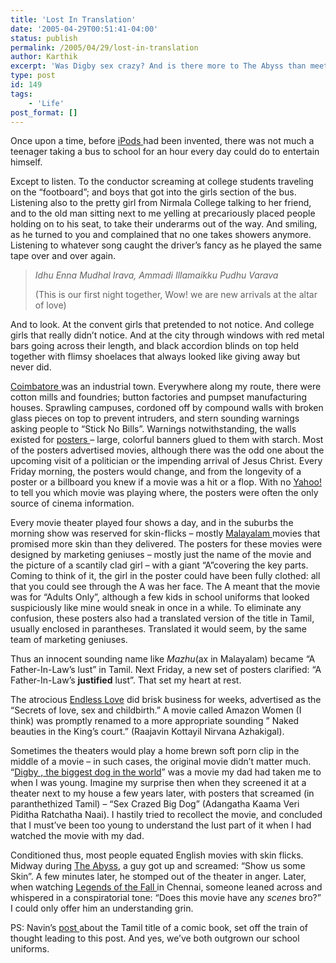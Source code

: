 ```yaml
---
title: 'Lost In Translation'
date: '2005-04-29T00:51:41-04:00'
status: publish
permalink: /2005/04/29/lost-in-translation
author: Karthik
excerpt: 'Was Digby sex crazy? And is there more to The Abyss than meets the eye? The fine art of marketing movies involves not calling a spade a spade.'
type: post
id: 149
tags:
    - 'Life'
post_format: []
---
```

Once upon a time, before [iPods ](http://en.wikipedia.org/wiki/Ipod) had been invented, there was not much a teenager taking a bus to school for an hour every day could do to entertain himself.

Except to listen. To the conductor screaming at college students traveling on the “footboard”; and boys that got into the girls section of the bus. Listening also to the pretty girl from Nirmala College talking to her friend, and to the old man sitting next to me yelling at precariously placed people holding on to his seat, to take their underarms out of the way. And smiling, as he turned to you and complained that no one takes showers anymore. Listening to whatever song caught the driver’s fancy as he played the same tape over and over again.

> *Idhu Enna Mudhal Irava, Ammadi Illamaikku Pudhu Varava*
> 
> (This is our first night together, Wow! we are new arrivals at the altar of love)

And to look. At the convent girls that pretended to not notice. And college girls that really didn’t notice. And at the city through windows with red metal bars going across their length, and black accordion blinds on top held together with flimsy shoelaces that always looked like giving away but never did.

[Coimbatore ](http://en.wikipedia.org/wiki/Coimbatore)was an industrial town. Everywhere along my route, there were cotton mills and foundries; button factories and pumpset manufacturing houses. Sprawling campuses, cordoned off by compound walls with broken glass pieces on top to prevent intruders, and stern sounding warnings asking people to “Stick No Bills”. Warnings notwithstanding, the walls existed for [posters ](http://en.wikipedia.org/wiki/Poster) – large, colorful banners glued to them with starch. Most of the posters advertised movies, although there was the odd one about the upcoming visit of a politician or the impending arrival of Jesus Christ. Every Friday morning, the posters would change, and from the longevity of a poster or a billboard you knew if a movie was a hit or a flop. With no [Yahoo!](http://movies.yahoo.com) to tell you which movie was playing where, the posters were often the only source of cinema information.

Every movie theater played four shows a day, and in the suburbs the morning show was reserved for skin-flicks – mostly [Malayalam ](http://en.wikipedia.org/wiki/Malayalam)movies that promised more skin than they delivered. The posters for these movies were designed by marketing geniuses – mostly just the name of the movie and the picture of a scantily clad girl – with a giant “A”covering the key parts. Coming to think of it, the girl in the poster could have been fully clothed: all that you could see through the A was her face. The A meant that the movie was for “Adults Only”, although a few kids in school uniforms that looked suspiciously like mine would sneak in once in a while. To eliminate any confusion, these posters also had a translated version of the title in Tamil, usually enclosed in parantheses. Translated it would seem, by the same team of marketing geniuses.

Thus an innocent sounding name like *Mazhu*(ax in Malayalam) became “A Father-In-Law’s lust” in Tamil. Next Friday, a new set of posters clarified: “A Father-In-Law’s **justified** lust”. That set my heart at rest.

The atrocious [Endless Love](http://www.imdb.com/title/tt0082329/) did brisk business for weeks, advertised as the “Secrets of love, sex and childbirth.” A movie called Amazon Women (I think) was promptly renamed to a more appropriate sounding ” Naked beauties in the King’s court.” (Raajavin Kottayil Nirvana Azhakigal).

Sometimes the theaters would play a home brewn soft porn clip in the middle of a movie – in such cases, the original movie didn’t matter much. “[Digby , the biggest dog in the world](http://www.imdb.com/title/tt0069974/)” was a movie my dad had taken me to when I was young. Imagine my surprise then when they screened it at a theater next to my house a few years later, with posters that screamed (in paranthethized Tamil) – “Sex Crazed Big Dog” (Adangatha Kaama Veri Piditha Ratchatha Naai). I hastily tried to recollect the movie, and concluded that I must’ve been too young to understand the lust part of it when I had watched the movie with my dad.

Conditioned thus, most people equated English movies with skin flicks. Midway during [The Abyss](http://www.imdb.com/title/tt0096754/), a guy got up and screamed: “Show us some Skin”. A few minutes later, he stomped out of the theater in anger. Later, when watching [Legends of the Fall ](http://www.imdb.com/title/tt0110322/) in Chennai, someone leaned across and whispered in a conspiratorial tone: “Does this movie have any *scenes*  bro?” I could only offer him an understanding grin.

PS: Navin’s [post ](http://www.sigamany.com/wordpress/?p=208)about the Tamil title of a comic book, set off the train of thought leading to this post. And yes, we’ve both outgrown our school uniforms.
